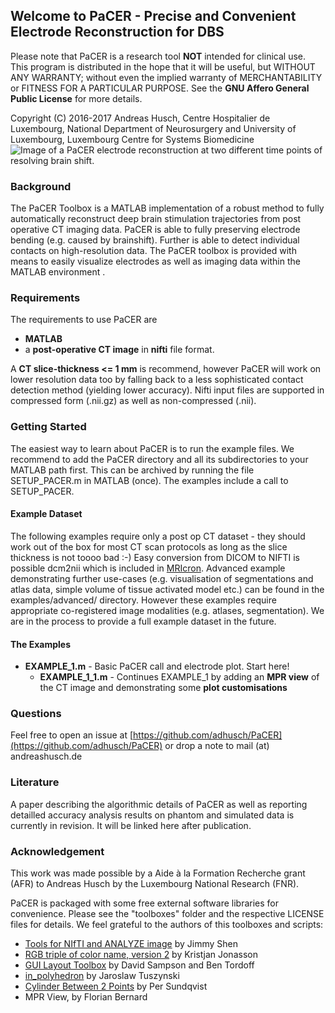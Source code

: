 ## Welcome to PaCER - Precise and Convenient Electrode Reconstruction for DBS

Please note that PaCER is a research tool **NOT** intended for clinical use.   
This program is distributed in the hope that it will be useful,
but WITHOUT ANY WARRANTY; without even the implied warranty of
MERCHANTABILITY or FITNESS FOR A PARTICULAR PURPOSE.  See the
**GNU Affero General Public License** for more details.

Copyright (C) 2016-2017  Andreas Husch, 
					Centre Hospitalier de Luxembourg, National Department of Neurosurgery and
				    University of Luxembourg, Luxembourg Centre for Systems Biomedicine
![Image of a PaCER electrode reconstruction at two different time points of resolving brain shift.](docs/PaCER.png)
### Background 
The PaCER Toolbox is a MATLAB implementation of a robust method to fully automatically reconstruct deep brain stimulation trajectories from post operative CT imaging data. PaCER is able to fully preserving electrode bending (e.g. caused by brainshift). Further is able to detect individual contacts on high-resolution data. 
The PaCER toolbox is provided with means to easily visualize electrodes as well as imaging data within the MATLAB environment
. 
### Requirements
The requirements to use PaCER are 
 *  **MATLAB**  
 *  a **post-operative CT image** in **nifti** file format. 
 
A **CT slice-thickness <= 1 mm** is recommend, however PaCER will
work on lower resolution data too by falling back to a less sophisticated contact detection 
method (yielding lower accuracy). Nifti input files are supported in compressed form (.nii.gz) as
well as non-compressed (.nii).

### Getting Started
The easiest way to learn about PaCER is to run the example files. We recommend to add the
PaCER directory and all its subdirectories to your MATLAB path first. This can be 
archived by running the file SETUP_PACER.m in MATLAB (once). The examples include a call
to SETUP_PACER.

#### Example Dataset
The following examples require only a post op CT dataset - they should work out of the box for most CT scan protocols as long as the slice thickness is not toooo bad :-) Easy conversion from DICOM to NIFTI is possible dcm2nii which is included in [MRIcron](https://www.nitrc.org/projects/mricron/).
Advanced example demonstrating further use-cases (e.g. visualisation of segmentations and atlas data, simple volume of tissue activated model etc.) can be found in the examples/advanced/ directory. However these examples require appropriate co-registered image modalities (e.g. atlases, segmentation). We are in the process to provide a full example dataset in the future.

#### The Examples
 * **EXAMPLE_1.m** - Basic PaCER call and electrode plot. Start here!
     * **EXAMPLE_1_1.m** - Continues EXAMPLE_1 by adding an **MPR view** of the CT image and demonstrating some **plot customisations**

### Questions
Feel free to open an issue at [https://github.com/adhusch/PaCER](https://github.com/adhusch/PaCER) or drop a note to mail (at) andreashusch.de

### Literature
A paper describing the algorithmic details of PaCER as well as reporting detailled accuracy analysis results on phantom and simulated data is currently in revision. It will be linked here after publication.

### Acknowledgement
This work was made possible by a Aide à la Formation Recherche grant (AFR) to Andreas Husch by the Luxembourg National Research (FNR).


PaCER is packaged with some free external software libraries for convenience. Please see the "toolboxes" folder and the respective LICENSE files for details.
We feel grateful to the authors of this toolboxes and scripts:
 * [Tools for NIfTI and ANALYZE image](https://de.mathworks.com/matlabcentral/fileexchange/8797-tools-for-nifti-and-analyze-image) by Jimmy Shen
 * [RGB triple of color name, version 2](https://de.mathworks.com/matlabcentral/fileexchange/24497-rgb-triple-of-color-name--version-2) by Kristjan Jonasson
 * [GUI Layout Toolbox](https://de.mathworks.com/matlabcentral/fileexchange/47982-gui-layout-toolbox) by David Sampson and Ben Tordoff
 * [in_polyhedron](https://de.mathworks.com/matlabcentral/fileexchange/48041-in-polyhedron) by Jaroslaw Tuszynski
 * [Cylinder Between 2 Points](https://de.mathworks.com/matlabcentral/fileexchange/5468-cylinder-between-2-points) by Per Sundqvist
 * MPR View, by Florian Bernard

